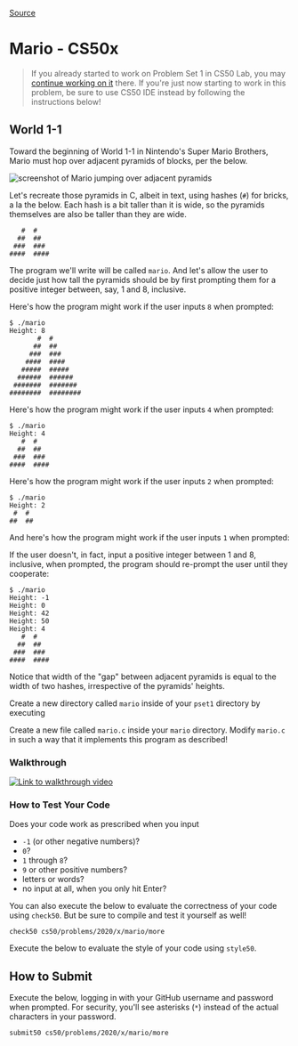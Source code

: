 
[Source](https://cs50.harvard.edu/x/2020/psets/1/mario/more/ "Permalink to Mario - CS50x")

# Mario - CS50x

> If you already started to work on Problem Set 1 in CS50 Lab, you may [continue working on it][1] there. If you're just now starting to work in this problem, be sure to use CS50 IDE instead by following the instructions below!

## World 1-1

Toward the beginning of World 1-1 in Nintendo's Super Mario Brothers, Mario must hop over adjacent pyramids of blocks, per the below.

![screenshot of Mario jumping over adjacent pyramids](https://cs50.harvard.edu/x/2020/psets/1/mario/more/pyramids.png)

Let's recreate those pyramids in C, albeit in text, using hashes (`#`) for bricks, a la the below. Each hash is a bit taller than it is wide, so the pyramids themselves are also be taller than they are wide.
    
    
       #  #
      ##  ##
     ###  ###
    ####  ####
    

The program we'll write will be called `mario`. And let's allow the user to decide just how tall the pyramids should be by first prompting them for a positive integer between, say, 1 and 8, inclusive.

Here's how the program might work if the user inputs `8` when prompted:
    
    
    $ ./mario
    Height: 8
           #  #
          ##  ##
         ###  ###
        ####  ####
       #####  #####
      ######  ######
     #######  #######
    ########  ########
    
    

Here's how the program might work if the user inputs `4` when prompted:
    
    
    $ ./mario
    Height: 4
       #  #
      ##  ##
     ###  ###
    ####  ####
    

Here's how the program might work if the user inputs `2` when prompted:
    
    
    $ ./mario
    Height: 2
     #  #
    ##  ##
    

And here's how the program might work if the user inputs `1` when prompted:

If the user doesn't, in fact, input a positive integer between 1 and 8, inclusive, when prompted, the program should re-prompt the user until they cooperate:
    
    
    $ ./mario
    Height: -1
    Height: 0
    Height: 42
    Height: 50
    Height: 4
       #  #
      ##  ##
     ###  ###
    ####  ####
    

Notice that width of the "gap" between adjacent pyramids is equal to the width of two hashes, irrespective of the pyramids' heights.

Create a new directory called `mario` inside of your `pset1` directory by executing

Create a new file called `mario.c` inside your `mario` directory. Modify `mario.c` in such a way that it implements this program as described!

### Walkthrough
[![Link to walkthrough video](https://img.youtube.com/vi/FzN9RAjYG_Q/0.jpg)](https://youtu.be/FzN9RAjYG_Q)

### How to Test Your Code

Does your code work as prescribed when you input

* `-1` (or other negative numbers)?
* `0`?
* `1` through `8`?
* `9` or other positive numbers?
* letters or words?
* no input at all, when you only hit Enter?

You can also execute the below to evaluate the correctness of your code using `check50`. But be sure to compile and test it yourself as well!
    
    
    check50 cs50/problems/2020/x/mario/more
    

Execute the below to evaluate the style of your code using `style50`.

## How to Submit

Execute the below, logging in with your GitHub username and password when prompted. For security, you'll see asterisks (`*`) instead of the actual characters in your password.
    
    
    submit50 cs50/problems/2020/x/mario/more
    

[1]: https://lab.cs50.io/cs50/labs/2020/x/mario/more/
